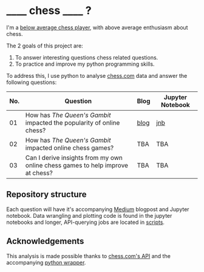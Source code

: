 # ____ chess ____ ?

I'm a [below average chess player](https://www.chess.com/member/persist32), with above average enthusiasm about chess. 

The 2 goals of this project are: 
   
1. To answer interesting questions chess related questions. 
2. To practice and improve my python programming skills. 

To address this, I use python to analyse [chess.com](https://www.chess.com/) data and answer the following questions: 

| No. | Question | Blog | Jupyter Notebook |
| --- | --- | --- | --- |
| 01 | How has *The Queen's Gambit* impacted the popularity of online chess? | [blog](https://medium.com/@dzhang32/how-has-the-queens-gambit-impacted-the-popularity-of-online-chess-43594efe5a98) | [jnb](https://github.com/dzhang32/chess/blob/main/01-queens_gambit.ipynb) |
| 02 | How has *The Queen's Gambit* impacted online chess games? | TBA | TBA |
| 03 | Can I derive insights from my own online chess games to help improve at chess? | TBA | TBA |
    
## Repository structure

Each question will have it's accompanying [Medium](https://medium.com/@dzhang32) blogpost and Jupyter notebook. Data wrangling and plotting code is found in the jupyter notebooks and longer, API-querying jobs are located in [scripts](scripts/).

## Acknowledgements

This analysis is made possible thanks to [chess.com's API](https://www.chess.com/news/view/published-data-api) and the accompanying [python wrapper](https://chesscom.readthedocs.io/en/latest/).
